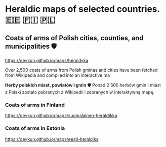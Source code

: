 # Heraldic maps of selected countries. 🇪🇪 🇫🇮 🇵🇱 

## Coats of arms of Polish cities, counties, and municipalities 🛡️
https://deykun.github.io/maps/heraldyka

Over 2,500 coats of arms from Polish gminas and cities have been fetched from Wikipedia and compiled into an interactive ma

**Herby polskich miast, powiatów i gmin** 🛡️
Ponad 2 500 herbów gmin i miast z Polski zostało pobranych z Wikipedii i zebranych w interaktywną mapę.

### Coats of arms in Finland
https://deykun.github.io/maps/suomalainen-heraldikka

### Coats of arms in Estonia
https://deykun.github.io/maps/eesti-heraldika
